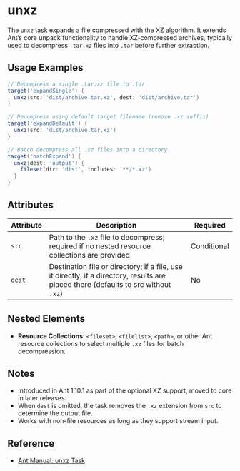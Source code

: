 # unxz

The `unxz` task expands a file compressed with the XZ algorithm. It extends Ant’s core unpack functionality to handle XZ-compressed archives, typically used to decompress `.tar.xz` files into `.tar` before further extraction.

## Usage Examples

```groovy
// Decompress a single .tar.xz file to .tar
target('expandSingle') {
  unxz(src: 'dist/archive.tar.xz', dest: 'dist/archive.tar')
}

// Decompress using default target filename (remove .xz suffix)
target('expandDefault') {
  unxz(src: 'dist/archive.tar.xz')
}

// Batch decompress all .xz files into a directory
target('batchExpand') {
  unxz(dest: 'output') {
    fileset(dir: 'dist', includes: '**/*.xz')
  }
}
```

## Attributes

| Attribute | Description                                                                                                                         | Required    |
|-----------|-------------------------------------------------------------------------------------------------------------------------------------|-------------|
| `src`     | Path to the `.xz` file to decompress; required if no nested resource collections are provided                                       | Conditional |
| `dest`    | Destination file or directory; if a file, use it directly; if a directory, results are placed there (defaults to src without `.xz`) | No          |

## Nested Elements

- **Resource Collections**: `<fileset>`, `<filelist>`, `<path>`, or other Ant resource collections to select multiple `.xz` files for batch decompression.

## Notes

- Introduced in Ant 1.10.1 as part of the optional XZ support, moved to core in later releases.
- When `dest` is omitted, the task removes the `.xz` extension from `src` to determine the output file.
- Works with non-file resources as long as they support stream input.

## Reference

- [Ant Manual: unxz Task](https://ant.apache.org/manual/Tasks/unxz.html)
